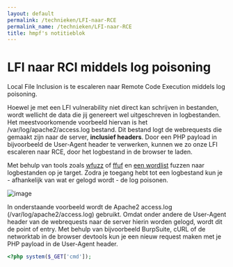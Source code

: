 ```yaml
---
layout: default
permalink: /technieken/LFI-naar-RCE
permalink_name: /technieken/LFI-naar-RCE
title: hmpf's notitieblok
---
```



# LFI naar RCI middels log poisoning
Local File Inclusion is te escaleren naar Remote Code Execution middels log poisoning. 

Hoewel je met een LFI vulnerability niet direct kan schrijven in bestanden, wordt wellicht de data die jij genereert wel uitgeschreven in logbestanden. Het meestvoorkomende voorbeeld hiervan is het /var/log/apache2/access.log bestand. Dit bestand logt de webrequests die gemaakt zijn naar de server, **inclusief headers**. Door een PHP payload in bijvoorbeeld de User-Agent header te verwerken, kunnen we zo onze LFI escaleren naar RCE, door het logbestand in de browser te laden.

Met behulp van tools zoals [wfuzz](https://github.com/xmendez/wfuzz) of [ffuf](https://github.com/ffuf/ffuf) en [een wordlist](https://raw.githubusercontent.com/drtychai/wordlists/master/intruder/lfi.txt) fuzzen naar logbestanden op je target. Zodra je toegang hebt tot een logbestand kun je - afhankelijk van wat er gelogd wordt - de log poisonen. 

![image]()

In onderstaande voorbeeld wordt de Apache2 access.log (/var/log/apache2/access.log) gebruikt. Omdat onder andere de User-Agent header van de webrequests naar de server hierin worden gelogd, wordt dit de point of entry. Met behulp van bijvoorbeeld BurpSuite, cURL of de networktab in de browser devtools kun je een nieuw request maken met je PHP payload in de User-Agent header. 

```php
<?php system($_GET['cmd']);
```



